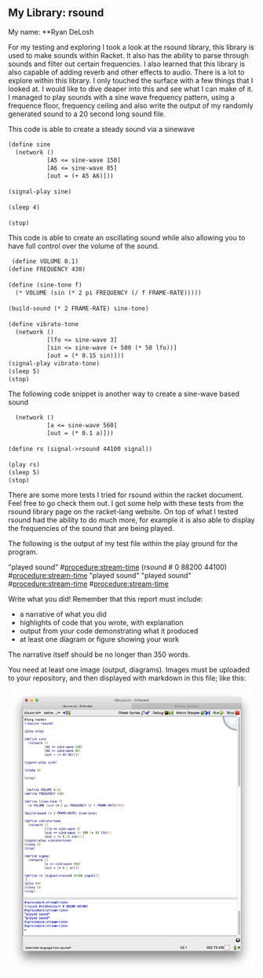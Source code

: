 ## My Library: rsound
My name: **Ryan DeLosh

For my testing and exploring I took a look at the rsound library, this library is used to make sounds within Racket.
It also has the ability to parse through sounds and filter out certain frequencies. I also learned that this library is also capable of adding reverb and other effects to audio. There is a lot to explore within this library. I only touched the surface with a few things that I looked at. I would like to dive deaper into this and see what I can make of it. I managed to play sounds with a sine wave frequency pattern, using a frequence floor, frequency ceiling and also write the output of my randomly generated sound to a 20 second long sound file. 

This code is able to create a steady sound via a sinewave
```
(define sine
  (network ()
           [A5 <= sine-wave 150]
           [A6 <= sine-wave 85]
           [out = (+ A5 A6)]))

(signal-play sine)

(sleep 4)

(stop)

``` 
This code is able to create an oscillating sound while also allowing you to have full control over the volume of the sound.
```
 (define VOLUME 0.1)
(define FREQUENCY 430)
 
(define (sine-tone f)
  (* VOLUME (sin (* 2 pi FREQUENCY (/ f FRAME-RATE)))))
 
(build-sound (* 2 FRAME-RATE) sine-tone)

(define vibrato-tone
  (network ()
           [lfo <= sine-wave 3]
           [sin <= sine-wave (+ 500 (* 50 lfo))]
           [out = (* 0.15 sin)]))
(signal-play vibrato-tone)
(sleep 5)
(stop)
```
The following code snippet is another way to create a sine-wave based sound 
```(define signal
  (network ()
           [a <= sine-wave 560]
           [out = (* 0.1 a)]))
 
(define rs (signal->rsound 44100 signal))
 
(play rs)
(sleep 5)
(stop)
```

There are some more tests I tried for rsound within the racket document. Feel free to go check them out.
I got some help with these tests from the rsound library page on the racket-lang website.
On top of what I tested rsound had the ability to do much more, for example it is also able to display the frequencies of the sound that are being played.

The following is the output of my test file within the play ground for the program.

"played sound"
#<procedure:stream-time>
(rsound #<s16vector> 0 88200 44100)
#<procedure:stream-time>
"played sound"
"played sound"
#<procedure:stream-time>
#<procedure:stream-time>

Write what you did!
Remember that this report must include:

* a narrative of what you did
* highlights of code that you wrote, with explanation
* output from your code demonstrating what it produced
* at least one diagram or figure showing your work

The narrative itself should be no longer than 350 words. 

You need at least one image (output, diagrams). Images must be uploaded to your repository, and then displayed with markdown in this file; like this:

![rsound code and test](/rsound.png?raw=true "rsound code and test")

